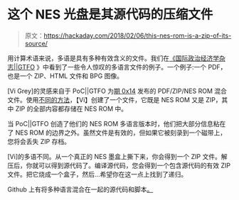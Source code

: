 # 这个 NES 光盘是其源代码的压缩文件

> 原文：<https://hackaday.com/2018/02/06/this-nes-rom-is-a-zip-of-its-source/>

用计算术语来说，多语是具有多种有效含义的文件。我们在[《国际政治经济学杂志||GTFO](https://hackaday.com/2017/08/14/bibles-you-should-read-poc-gtfo/) 》中看到了一些令人惊叹的多语言文件的例子。一个例子:一个 PDF，也是一个 ZIP、HTML 文件和 BPG 图像。

[Vi Grey]的灵感来自于 PoC||GTFO 为[期 0x14](https://www.alchemistowl.org/pocorgtfo/pocorgtfo14.pdf) 发布的 PDF/ZIP/NES ROM 混合文件。使用[不同的方法](https://vigrey.com/blog/this-nes-rom-also-zip-file)，【Vi】创建了一个文件，它既是 NES ROM 又是 ZIP，其中 ZIP 的全部内容都存储在 NES ROM 中。

当 PoC||GTFO 创造了他们的 NES ROM 多语言版本时，他们把大部分信息粘在了 NES ROM 的边界之外。虽然文件是有效的，但如果它被刻录到一个磁带上，您将会丢失 ZIP 存档。

[Vi]的多语不同。从一个真正的 NES 墨盒上撕下来，你会得到一个 ZIP 文件。解压后，你就可以得到源代码了。编译源代码，您会得到一个包含源代码的有效 ZIP 文件。把它烧成一个盒子，然后…希望你在这一点上找到了递归。

Github 上有将多种语言混合在一起的源代码和脚本[。](https://github.com/ViGrey/neszip-example)